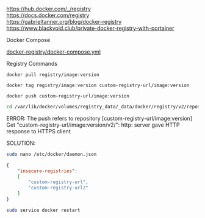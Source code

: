 https://hub.docker.com/_/registry  
https://docs.docker.com/registry  
https://gabrieltanner.org/blog/docker-registry  
https://www.blackvoid.club/private-docker-registry-with-portainer

Docker Compose

[docker-registry/docker-compose.yml](https://github.com/kalamiridev/boilerplates/blob/main/docker-compose/docker-registry/docker-compose.yml)

Registry Commands

```docker
docker pull registry/image:version
```

```docker
docker tag registry/image:version custom-registry-url/image:version
```

```docker
docker push custom-registry-url/image:version
```

```bash
cd /var/lib/docker/volumes/registry_data/_data/docker/registry/v2/repositories
```

ERROR: The push refers to repository [custom-registry-url/image:version]
Get "custom-registry-url/image:version/v2/": http: server gave HTTP response to HTTPS client

SOLUTION:

```bash
sudo nano /etc/docker/daemon.json
```

```json
{ 
    "insecure-registries":
    [
        "custom-registry-url", 
        "custom-registry-url2"
    ] 
}
```

```bash
sudo service docker restart
```